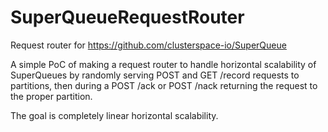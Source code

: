 # SuperQueueRequestRouter

Request router for https://github.com/clusterspace-io/SuperQueue

A simple PoC of making a request router to handle horizontal scalability of SuperQueues by randomly serving POST and GET /record requests to partitions, then during a POST /ack or POST /nack returning the request to the proper partition.

The goal is completely linear horizontal scalability.
